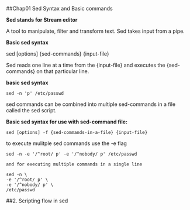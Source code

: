 ##Chap01 Sed Syntax and Basic commands

**Sed stands for Stream editor**

A tool to manipulate, filter and transform text. Sed takes input from a pipe.

**Basic sed syntax**

sed [options] {sed-commands} {input-file}

Sed reads one line at a time from the {input-file} and executes the {sed-commands} on that particular line.

**basic sed syntax**

    sed -n 'p' /etc/passwd

sed commands can be combined into multiple sed-commands in a file called the sed script.

**Basic sed syntax for use with sed-command file:**

    sed [options] -f {sed-commands-in-a-file} {input-file}

to execute mulitple sed commands use the -e flag

	sed -n -e '/^root/ p' -e '/^nobody/ p' /etc/passwd

	and for executing multiple commands in a single line

	sed -n \
	-e '/^root/ p' \
	-e '/^nobody/ p' \
	/etc/passwd


##2. Scripting flow in sed

